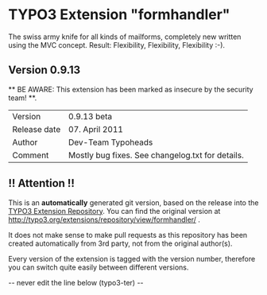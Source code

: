 # TYPO3 Extension "formhandler"
The swiss army knife for all kinds of mailforms, completely new written using the MVC concept. Result: Flexibility, Flexibility, Flexibility	:-).

## Version 0.9.13
** BE AWARE: This extension has been marked as insecure by the security team! **.



<table>
	<tr><td>Version</td><td>0.9.13 beta</td></tr>
	<tr><td>Release date</td><td>07. April 2011</td></tr>
	<tr><td>Author</td><td>Dev-Team Typoheads</td></tr>
	<tr><td>Comment</td><td>Mostly bug fixes. See changelog.txt for details.</td></tr>
</table>

## !! Attention !!
This is an **automatically** generated git version, based on the release into the [TYPO3 Extension Repository](http://www.typo3.org/extensions/).
You can find the original version at http://typo3.org/extensions/repository/view/formhandler/ .

It does not make sense to make pull requests as this repository has been created automatically from 3rd party, not from the original author(s).

Every version of the extension is tagged with the version number, therefore you can switch quite easily between different versions.


-- never edit the line below (typo3-ter) --